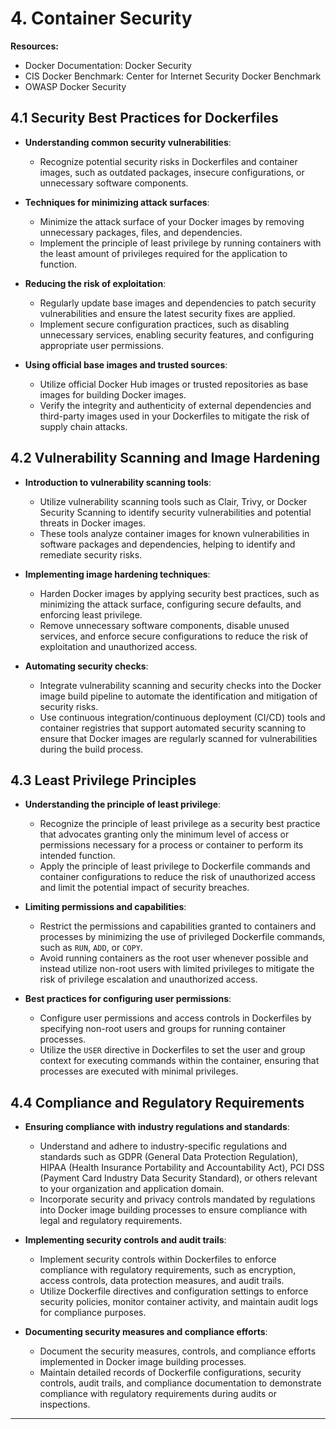 # 4. Container Security

**Resources:**

- Docker Documentation: Docker Security
- CIS Docker Benchmark: Center for Internet Security Docker Benchmark
- OWASP Docker Security

## 4.1 Security Best Practices for Dockerfiles

- **Understanding common security vulnerabilities**:

  - Recognize potential security risks in Dockerfiles and container images, such as outdated packages, insecure configurations, or unnecessary software components.

- **Techniques for minimizing attack surfaces**:

  - Minimize the attack surface of your Docker images by removing unnecessary packages, files, and dependencies.
  - Implement the principle of least privilege by running containers with the least amount of privileges required for the application to function.

- **Reducing the risk of exploitation**:

  - Regularly update base images and dependencies to patch security vulnerabilities and ensure the latest security fixes are applied.
  - Implement secure configuration practices, such as disabling unnecessary services, enabling security features, and configuring appropriate user permissions.

- **Using official base images and trusted sources**:

  - Utilize official Docker Hub images or trusted repositories as base images for building Docker images.
  - Verify the integrity and authenticity of external dependencies and third-party images used in your Dockerfiles to mitigate the risk of supply chain attacks.

## 4.2 Vulnerability Scanning and Image Hardening

- **Introduction to vulnerability scanning tools**:

  - Utilize vulnerability scanning tools such as Clair, Trivy, or Docker Security Scanning to identify security vulnerabilities and potential threats in Docker images.
  - These tools analyze container images for known vulnerabilities in software packages and dependencies, helping to identify and remediate security risks.

- **Implementing image hardening techniques**:

  - Harden Docker images by applying security best practices, such as minimizing the attack surface, configuring secure defaults, and enforcing least privilege.
  - Remove unnecessary software components, disable unused services, and enforce secure configurations to reduce the risk of exploitation and unauthorized access.

- **Automating security checks**:

  - Integrate vulnerability scanning and security checks into the Docker image build pipeline to automate the identification and mitigation of security risks.
  - Use continuous integration/continuous deployment (CI/CD) tools and container registries that support automated security scanning to ensure that Docker images are regularly scanned for vulnerabilities during the build process.

## 4.3 Least Privilege Principles

- **Understanding the principle of least privilege**:

  - Recognize the principle of least privilege as a security best practice that advocates granting only the minimum level of access or permissions necessary for a process or container to perform its intended function.
  - Apply the principle of least privilege to Dockerfile commands and container configurations to reduce the risk of unauthorized access and limit the potential impact of security breaches.

- **Limiting permissions and capabilities**:

  - Restrict the permissions and capabilities granted to containers and processes by minimizing the use of privileged Dockerfile commands, such as `RUN`, `ADD`, or `COPY`.
  - Avoid running containers as the root user whenever possible and instead utilize non-root users with limited privileges to mitigate the risk of privilege escalation and unauthorized access.

- **Best practices for configuring user permissions**:

  - Configure user permissions and access controls in Dockerfiles by specifying non-root users and groups for running container processes.
  - Utilize the `USER` directive in Dockerfiles to set the user and group context for executing commands within the container, ensuring that processes are executed with minimal privileges.

## 4.4 Compliance and Regulatory Requirements

- **Ensuring compliance with industry regulations and standards**:

  - Understand and adhere to industry-specific regulations and standards such as GDPR (General Data Protection Regulation), HIPAA (Health Insurance Portability and Accountability Act), PCI DSS (Payment Card Industry Data Security Standard), or others relevant to your organization and application domain.
  - Incorporate security and privacy controls mandated by regulations into Docker image building processes to ensure compliance with legal and regulatory requirements.

- **Implementing security controls and audit trails**:

  - Implement security controls within Dockerfiles to enforce compliance with regulatory requirements, such as encryption, access controls, data protection measures, and audit trails.
  - Utilize Dockerfile directives and configuration settings to enforce security policies, monitor container activity, and maintain audit logs for compliance purposes.

- **Documenting security measures and compliance efforts**:

  - Document the security measures, controls, and compliance efforts implemented in Docker image building processes.
  - Maintain detailed records of Dockerfile configurations, security controls, audit trails, and compliance documentation to demonstrate compliance with regulatory requirements during audits or inspections.

---
